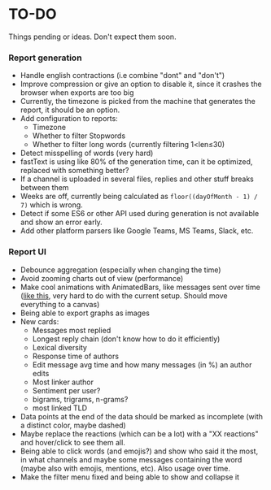 # TO-DO

Things pending or ideas. Don't expect them soon.

### Report generation

* Handle english contractions (i.e combine "dont" and "don't")
* Improve compression or give an option to disable it, since it crashes the browser when exports are too big
* Currently, the timezone is picked from the machine that generates the report, it should be an option.
* Add configuration to reports:
   - Timezone
   - Whether to filter Stopwords
   - Whether to filter long words (currently filtering 1&lt;len&le;30)
* Detect misspelling of words (very hard)
* fastText is using like 80% of the generation time, can it be optimized, replaced with something better?
* If a channel is uploaded in several files, replies and other stuff breaks between them
* Weeks are off, currently being calculated as `floor((dayOfMonth - 1) / 7)` which is wrong.
* Detect if some ES6 or other API used during generation is not available and show an error early.
* Add other platform parsers like Google Teams, MS Teams, Slack, etc.

### Report UI

* Debounce aggregation (especially when changing the time)
* Avoid zooming charts out of view (performance)
* Make cool animations with AnimatedBars, like messages sent over time ([like this](https://www.reddit.com/r/dataisbeautiful/comments/cxuah9/usage_share_of_internet_browsers_1996_2019_oc/), very hard to do with the current setup. Should move everything to a canvas)
* Being able to export graphs as images
* New cards:
  * Messages most replied
  * Longest reply chain (don't know how to do it efficiently)
  * Lexical diversity
  * Response time of authors
  * Edit message avg time and how many messages (in %) an author edits
  * Most linker author
  * Sentiment per user?
  * bigrams, trigrams, n-grams?
  * most linked TLD
* Data points at the end of the data should be marked as incomplete (with a distinct color, maybe dashed)
* Maybe replace the reactions (which can be a lot) with a "XX reactions" and hover/click to see them all.
* Being able to click words (and emojis?) and show who said it the most, in what channels and maybe some messages containing the word (maybe also with emojis, mentions, etc). Also usage over time.
* Make the filter menu fixed and being able to show and collapse it
